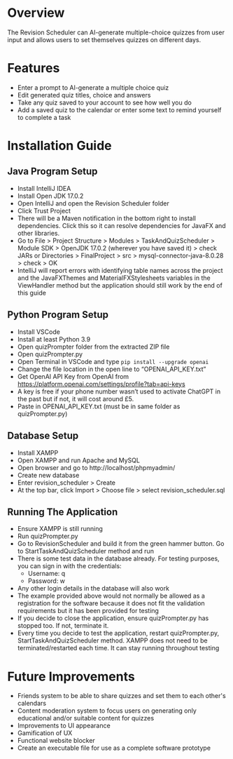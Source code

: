 # Overview

The Revision Scheduler can AI-generate multiple-choice quizzes from user input and allows users to set themselves quizzes on different days.

# Features
- Enter a prompt to AI-generate a multiple choice quiz
- Edit generated quiz titles, choice and answers
- Take any quiz saved to your account to see how well you do
- Add a saved quiz to the calendar or enter some text to remind yourself to complete a task


# Installation Guide


## Java Program Setup
- Install IntelliJ IDEA
- Install Open JDK 17.0.2
- Open IntelliJ and open the Revision Scheduler folder
- Click Trust Project
- There will be a Maven notification in the bottom right to install dependencies. Click this so it can resolve dependencies for JavaFX and other libraries.
- Go to File > Project Structure > Modules > TaskAndQuizScheduler > Module SDK > OpenJDK 17.0.2 (wherever you have saved it) > check JARs or Directories > FinalProject > src > mysql-connector-java-8.0.28 > check > OK
- IntelliJ will report errors with identifying table names across the project and the JavaFXThemes and MaterialFXStylesheets variables in the ViewHandler method but the application should still work by the end of this guide

## Python Program Setup
- Install VSCode
- Install at least Python 3.9
- Open quizPrompter folder from the extracted ZIP file
- Open quizPrompter.py
- Open Terminal in VSCode and type ``` pip install --upgrade openai ```
- Change the file location in the open line to “OPENAI_API_KEY.txt”
- Get OpenAI API Key from OpenAI from https://platform.openai.com/settings/profile?tab=api-keys
- A key is free if your phone number wasn’t used to activate ChatGPT in the past but if not, it will cost around £5.
- Paste in OPENAI_API_KEY.txt (must be in same folder as quizPrompter.py)

## Database Setup
- Install XAMPP
- Open XAMPP and run Apache and MySQL
- Open browser and go to http://localhost/phpmyadmin/
- Create new database
- Enter revision_scheduler > Create
- At the top bar, click Import > Choose file > select revision_scheduler.sql

## Running The Application
- Ensure XAMPP is still running
- Run quizPrompter.py
- Go to RevisionScheduler and build it from the green hammer button. Go to StartTaskAndQuizScheduler method and run
- There is some test data in the database already. For testing purposes, you can sign in with the credentials:
  - Username: q
  - Password: w
- Any other login details in the database will also work
- The example provided above would not normally be allowed as a registration for the software because it does not fit the validation requirements but it has been provided for testing
- If you decide to close the application, ensure quizPrompter.py has stopped too. If not, terminate it.
- Every time you decide to test the application, restart quizPrompter.py, StartTaskAndQuizScheduler method. XAMPP does not need to be terminated/restarted each time. It can stay running throughout testing

# Future Improvements

- Friends system to be able to share quizzes and set them to each other's calendars
- Content moderation system to focus users on generating only educational and/or suitable content for quizzes
- Improvements to UI appearance
- Gamification of UX
- Functional website blocker
- Create an executable file for use as a complete software prototype
